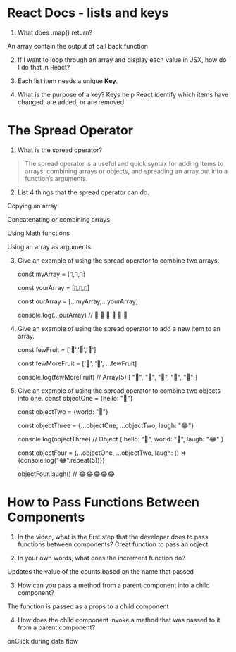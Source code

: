 # React Docs - lists and keys

1. What does .map() return?

An array contain the output of call back function

2. If I want to loop through an array and display each value in JSX, how do I do that in React?

3. Each list item needs a unique **Key**.

4. What is the purpose of a key?
Keys help React identify which items have changed, are added, or are removed


# The Spread Operator

1. What is the spread operator?
>The spread operator is a useful and quick syntax for adding items to arrays, combining arrays or objects, and spreading an array out into a function’s arguments.


2. List 4 things that the spread operator can do.

Copying an array

Concatenating or combining arrays

Using Math functions

Using an array as arguments 


3. Give an example of using the spread operator to combine two arrays.

    const myArray = [`🤪`,`🐻`,`🎌`]

    const yourArray = [`🙂`,`🤗`,`🤩`]

    const ourArray = [...myArray,...yourArray]

    console.log(...ourArray) // 🤪 🐻 🎌 🙂 🤗 🤩


4. Give an example of using the spread operator to add a new item to an array.

    const fewFruit = ['🍏','🍊','🍌']

    const fewMoreFruit = ['🍉', '🍍', ...fewFruit]

    console.log(fewMoreFruit) //  Array(5) [ "🍉", "🍍", "🍏", "🍊", "🍌" ]


5. Give an example of using the spread operator to combine two objects into one.
    const objectOne = {hello: "🤪"}

    const objectTwo = {world: "🐻"}

    const objectThree = {...objectOne, ...objectTwo, laugh: "😂"}

    console.log(objectThree) // Object { hello: "🤪", world: "🐻", laugh: "😂" }

    const objectFour = {...objectOne, ...objectTwo, laugh: () => {console.log("😂".repeat(5))}}

    objectFour.laugh() // 😂😂😂😂😂


# How to Pass Functions Between Components

1. In the video, what is the first step that the developer does to pass functions between components?
Creat  function to pass an object


2. In your own words, what does the increment function do?

Updates the value of the counts based on the name that passed 

3. How can you pass a method from a parent component into a child component?

The function is passed as a props to a child component

4. How does the child component invoke a method that was passed to it from a parent component?

onClick during data flow